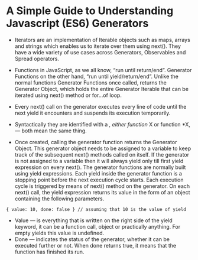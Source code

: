# A Simple Guide to Understanding Javascript (ES6) Generators

- Iterators are an implementation of Iterable objects such as maps, arrays and strings which enables us to iterate over them using next(). They have a wide variety of use cases across Generators, Observables and Spread operators.

- Functions in JavaScript, as we all know, “run until return/end”. Generator Functions on the other hand, “run until yield/return/end”. Unlike the normal functions Generator Functions once called, returns the Generator Object, which holds the entire Generator Iterable that can be iterated using next() method or for…of loop.

- Every next() call on the generator executes every line of code until the next yield it encounters and suspends its execution temporarily.

- Syntactically they are identified with a _, either function_ X or function \*X, — both mean the same thing.

- Once created, calling the generator function returns the Generator Object. This generator object needs to be assigned to a variable to keep track of the subsequent next() methods called on itself. If the generator is not assigned to a variable then it will always yield only till first yield expression on every next().
  The generator functions are normally built using yield expressions. Each yield inside the generator function is a stopping point before the next execution cycle starts. Each execution cycle is triggered by means of next() method on the generator.
  On each next() call, the yield expression returns its value in the form of an object containing the following parameters.

```
{ value: 10, done: false } // assuming that 10 is the value of yield
```

- Value — is everything that is written on the right side of the yield keyword, it can be a function call, object or practically anything. For empty yields this value is undefined.
- Done — indicates the status of the generator, whether it can be executed further or not. When done returns true, it means that the function has finished its run.
